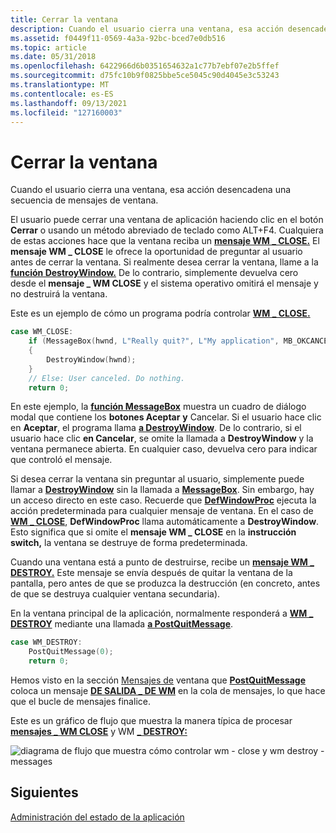 ```yaml
---
title: Cerrar la ventana
description: Cuando el usuario cierra una ventana, esa acción desencadena una secuencia de mensajes de ventana.
ms.assetid: f0449f11-0569-4a3a-92bc-bced7e0db516
ms.topic: article
ms.date: 05/31/2018
ms.openlocfilehash: 6422966d6b0351654632a1c77b7ebf07e2b5ffef
ms.sourcegitcommit: d75fc10b9f0825bbe5ce5045c90d4045e3c53243
ms.translationtype: MT
ms.contentlocale: es-ES
ms.lasthandoff: 09/13/2021
ms.locfileid: "127160003"
---
```

# <a name="closing-the-window"></a>Cerrar la ventana

Cuando el usuario cierra una ventana, esa acción desencadena una secuencia de mensajes de ventana.

El usuario puede cerrar una ventana de aplicación haciendo clic en el botón **Cerrar** o usando un método abreviado de teclado como ALT+F4. Cualquiera de estas acciones hace que la ventana reciba un [**mensaje WM \_ CLOSE.**](/windows/desktop/winmsg/wm-close) El **mensaje WM \_ CLOSE** le ofrece la oportunidad de preguntar al usuario antes de cerrar la ventana. Si realmente desea cerrar la ventana, llame a la [**función DestroyWindow.**](/windows/desktop/api/winuser/nf-winuser-destroywindow) De lo contrario, simplemente devuelva cero desde el **mensaje \_ WM CLOSE** y el sistema operativo omitirá el mensaje y no destruirá la ventana.

Este es un ejemplo de cómo un programa podría controlar [**WM \_ CLOSE.**](/windows/desktop/winmsg/wm-close)

```C++
case WM_CLOSE:
    if (MessageBox(hwnd, L"Really quit?", L"My application", MB_OKCANCEL) == IDOK)
    {
        DestroyWindow(hwnd);
    }
    // Else: User canceled. Do nothing.
    return 0;
```

En este ejemplo, la [**función MessageBox**](/windows/desktop/api/winuser/nf-winuser-messagebox) muestra un cuadro de diálogo modal que contiene los **botones Aceptar** **y** Cancelar. Si el usuario hace clic en **Aceptar**, el programa llama [**a DestroyWindow**](/windows/desktop/api/winuser/nf-winuser-destroywindow). De lo contrario, si el usuario hace clic **en Cancelar**, se omite la llamada a **DestroyWindow** y la ventana permanece abierta. En cualquier caso, devuelva cero para indicar que controló el mensaje.

Si desea cerrar la ventana sin preguntar al usuario, simplemente puede llamar a [**DestroyWindow**](/windows/desktop/api/winuser/nf-winuser-destroywindow) sin la llamada a [**MessageBox**](/windows/desktop/api/winuser/nf-winuser-messagebox). Sin embargo, hay un acceso directo en este caso. Recuerde que [**DefWindowProc**](/windows/desktop/api/winuser/nf-winuser-defwindowproca) ejecuta la acción predeterminada para cualquier mensaje de ventana. En el caso de [**WM \_ CLOSE**](/windows/desktop/winmsg/wm-close), **DefWindowProc** llama automáticamente a **DestroyWindow**. Esto significa que si omite el **mensaje WM \_ CLOSE** en la **instrucción switch,** la ventana se destruye de forma predeterminada.

Cuando una ventana está a punto de destruirse, recibe un [**mensaje WM \_ DESTROY.**](/windows/desktop/winmsg/wm-destroy) Este mensaje se envía después de quitar la ventana de la pantalla, pero antes de que se produzca la destrucción (en concreto, antes de que se destruya cualquier ventana secundaria).

En la ventana principal de la aplicación, normalmente responderá a [**WM \_ DESTROY**](/windows/desktop/winmsg/wm-destroy) mediante una llamada [**a PostQuitMessage**](/windows/desktop/api/winuser/nf-winuser-postquitmessage).

```C++
case WM_DESTROY:
    PostQuitMessage(0);
    return 0;
```

Hemos visto en la sección [Mensajes de](window-messages.md) ventana que [**PostQuitMessage**](/windows/desktop/api/winuser/nf-winuser-postquitmessage) coloca un mensaje [**DE SALIDA \_ DE WM**](/windows/desktop/winmsg/wm-quit) en la cola de mensajes, lo que hace que el bucle de mensajes finalice.

Este es un gráfico de flujo que muestra la manera típica de procesar [**mensajes \_ WM CLOSE**](/windows/desktop/winmsg/wm-close) y WM [**\_ DESTROY:**](/windows/desktop/winmsg/wm-destroy)

![diagrama de flujo que muestra cómo controlar wm \- close y wm destroy \- messages](images/wmclose01.png)

## <a name="next"></a>Siguientes

[Administración del estado de la aplicación](managing-application-state-.md)